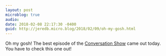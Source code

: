 ```yaml
---
layout: post
microblog: true
audio: 
date: 2018-02-08 22:17:30 -0400
guid: http://jeredb.micro.blog/2018/02/09/oh-my-gosh.html
---
```

Oh my gosh! The best episode of the [Conversation Show](http://Conversation.show/6) came out today. You have to check this one out!
